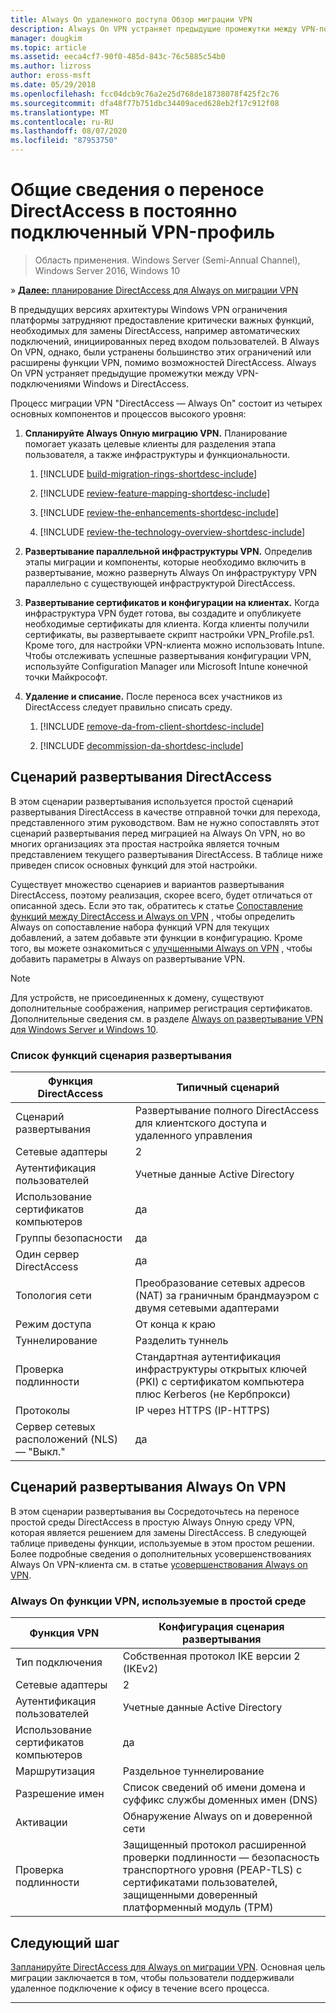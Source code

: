 ```yaml
---
title: Always On удаленного доступа Обзор миграции VPN
description: Always On VPN устраняет предыдущие промежутки между VPN-подключениями Windows и DirectAccess, а также переход с DirectAccess на Always On VPN.
manager: dougkim
ms.topic: article
ms.assetid: eeca4cf7-90f0-485d-843c-76c5885c54b0
ms.author: lizross
author: eross-msft
ms.date: 05/29/2018
ms.openlocfilehash: fcc04dcb9c76a2e25d768de18738078f425f2c76
ms.sourcegitcommit: dfa48f77b751dbc34409aced628eb2f17c912f08
ms.translationtype: MT
ms.contentlocale: ru-RU
ms.lasthandoff: 08/07/2020
ms.locfileid: "87953750"
---
```

# <a name="overview-of-the-directaccess-to-always-on-vpn-migration"></a>Общие сведения о переносе DirectAccess в постоянно подключенный VPN-профиль

>Область применения. Windows Server (Semi-Annual Channel), Windows Server 2016, Windows 10

&#187; [ **Далее:** планирование DirectAccess для Always on миграции VPN](da-always-on-migration-planning.md)

В предыдущих версиях архитектуры Windows VPN ограничения платформы затрудняют предоставление критически важных функций, необходимых для замены DirectAccess, например автоматических подключений, инициированных перед входом пользователей. В Always On VPN, однако, были устранены большинство этих ограничений или расширены функции VPN, помимо возможностей DirectAccess. Always On VPN устраняет предыдущие промежутки между VPN-подключениями Windows и DirectAccess.

Процесс миграции VPN "DirectAccess — Always On" состоит из четырех основных компонентов и процессов высокого уровня:


1.  **Спланируйте Always Onную миграцию VPN.** Планирование помогает указать целевые клиенты для разделения этапа пользователя, а также инфраструктуры и функциональности.

    1.  [!INCLUDE [build-migration-rings-shortdesc-include](../includes/build-migration-rings-shortdesc-include.md)]

    2.  [!INCLUDE [review-feature-mapping-shortdesc-include](../includes/review-feature-mapping-shortdesc-include.md)]

    3.  [!INCLUDE [review-the-enhancements-shortdesc-include](../includes/review-the-enhancements-shortdesc-include.md)]

    4.  [!INCLUDE [review-the-technology-overview-shortdesc-include](../includes/review-the-technology-overview-shortdesc-include.md)]

2.  **Развертывание параллельной инфраструктуры VPN.** Определив этапы миграции и компоненты, которые необходимо включить в развертывание, можно развернуть Always On инфраструктуру VPN параллельно с существующей инфраструктурой DirectAccess.

3.  **Развертывание сертификатов и конфигурации на клиентах.**  Когда инфраструктура VPN будет готова, вы создадите и опубликуете необходимые сертификаты для клиента. Когда клиенты получили сертификаты, вы развертываете скрипт настройки VPN_Profile.ps1. Кроме того, для настройки VPN-клиента можно использовать Intune. Чтобы отслеживать успешные развертывания конфигурации VPN, используйте Configuration Manager или Microsoft Intune конечной точки Майкрософт.

4.  **Удаление и списание.** После переноса всех участников из DirectAccess следует правильно списать среду.

    1.  [!INCLUDE [remove-da-from-client-shortdesc-include](../includes/remove-da-from-client-shortdesc-include.md)]

    2.  [!INCLUDE [decommission-da-shortdesc-include](../includes/decommission-da-shortdesc-include.md)]


## <a name="directaccess-deployment-scenario"></a>Сценарий развертывания DirectAccess

В этом сценарии развертывания используется простой сценарий развертывания DirectAccess в качестве отправной точки для перехода, представленного этим руководством. Вам не нужно сопоставлять этот сценарий развертывания перед миграцией на Always On VPN, но во многих организациях эта простая настройка является точным представлением текущего развертывания DirectAccess. В таблице ниже приведен список основных функций для этой настройки.

Существует множество сценариев и вариантов развертывания DirectAccess, поэтому реализация, скорее всего, будет отличаться от описанной здесь. Если это так, обратитесь к статье [Сопоставление функций между DirectAccess и Always on VPN](../vpn/vpn-map-da.md) , чтобы определить Always on сопоставление набора функций VPN для текущих добавлений, а затем добавьте эти функции в конфигурацию. Кроме того, вы можете ознакомиться с [улучшенными Always on VPN](../vpn/always-on-vpn/always-on-vpn-enhancements.md) , чтобы добавить параметры в Always on развертывание VPN.

>[!NOTE]
>Для устройств, не присоединенных к домену, существуют дополнительные соображения, например регистрация сертификатов. Дополнительные сведения см. в разделе [Always on развертывание VPN для Windows Server и Windows 10](../vpn/always-on-vpn/deploy/always-on-vpn-deploy.md).

### <a name="deployment-scenario-feature-list"></a>Список функций сценария развертывания

| Функция DirectAccess | Типичный сценарий |
|-----|----|
| Сценарий развертывания                   | Развертывание полного DirectAccess для клиентского доступа и удаленного управления                                               |
| Сетевые адаптеры                      | 2                                                                                                              |
| Аутентификация пользователей                   | Учетные данные Active Directory                                                                                   |
| Использование сертификатов компьютеров             | да                                                                                                            |
| Группы безопасности                       | да                                                                                                            |
| Один сервер DirectAccess            | да                                                                                                            |
| Топология сети                      | Преобразование сетевых адресов (NAT) за граничным брандмауэром с двумя сетевыми адаптерами                            |
| Режим доступа                           | От конца к краю                                                                                                    |
| Туннелирование                             | Разделить туннель                                                                                                   |
| Проверка подлинности                        | Стандартная аутентификация инфраструктуры открытых ключей (PKI) с сертификатом компьютера плюс Kerberos (не Кербпрокси) |
| Протоколы                             | IP через HTTPS (IP-HTTPS)                                                                                       |
| Сервер сетевых расположений (NLS) — "Выкл." | да                                                                                                            |

## <a name="always-on-vpn-deployment-scenario"></a>Сценарий развертывания Always On VPN

В этом сценарии развертывания вы Сосредоточьтесь на переносе простой среды DirectAccess в простую Always Onную среду VPN, которая является решением для замены DirectAccess. В следующей таблице приведены функции, используемые в этом простом решении. Более подробные сведения о дополнительных усовершенствованиях Always On VPN-клиента см. в статье [усовершенствования Always on VPN](../vpn/always-on-vpn/always-on-vpn-enhancements.md).

### <a name="always-on-vpn-features-used-in-the-simple-environment"></a>Always On функции VPN, используемые в простой среде

| Функция VPN | Конфигурация сценария развертывания |
|-----|-----|
| Тип подключения | Собственная протокол IKE версии 2 (IKEv2) |
| Сетевые адаптеры   | 2        |
| Аутентификация пользователей  | Учетные данные Active Directory            |
| Использование сертификатов компьютеров        | да                          |
| Маршрутизация | Раздельное туннелирование |
| Разрешение имен | Список сведений об имени домена и суффикс службы доменных имен (DNS) |
| Активации | Обнаружение Always on и доверенной сети |
| Проверка подлинности  | Защищенный протокол расширенной проверки подлинности — безопасность транспортного уровня (PEAP-TLS) с сертификатами пользователей, защищенными доверенный платформенный модуль (TPM) |

## <a name="next-step"></a>Следующий шаг

[Запланируйте DirectAccess для Always on миграции VPN](da-always-on-migration-planning.md). Основная цель миграции заключается в том, чтобы пользователи поддерживали удаленное подключение к офису в течение всего процесса.

---
